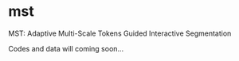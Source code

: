 # mst
MST: Adaptive Multi-Scale Tokens Guided Interactive Segmentation


Codes and data will coming soon...
